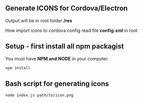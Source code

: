 ## Generate ICONS for Cordova/Electron

Output will be in root folder **/res**

How import icons to cordova config read file **config.xml** in root

## Setup - first install all npm packagist 
You must have **NPM and NODE** in your computer.
 
```bash
npm install
```

## Bash script for generating icons
```bash
node index.js path/to/icon.png
```
